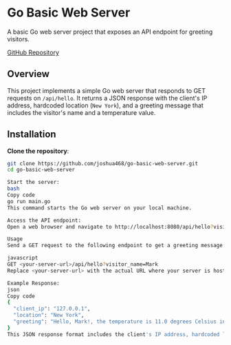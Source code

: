 # Go Basic Web Server

A basic Go web server project that exposes an API endpoint for greeting visitors.

[GitHub Repository](https://github.com/joshua468/go-basic-web-server)

## Overview

This project implements a simple Go web server that responds to GET requests on `/api/hello`. It returns a JSON response with the client's IP address, hardcoded location (`New York`), and a greeting message that includes the visitor's name and a temperature value.

## Installation

**Clone the repository**:
```bash
git clone https://github.com/joshua468/go-basic-web-server.git
cd go-basic-web-server

Start the server:
bash
Copy code
go run main.go
This command starts the Go web server on your local machine.

Access the API endpoint:
Open a web browser and navigate to http://localhost:8080/api/hello?visitor_name=Mark (replace Mark with any name).

Usage
Send a GET request to the following endpoint to get a greeting message:

javascript
GET <your-server-url>/api/hello?visitor_name=Mark
Replace <your-server-url> with the actual URL where your server is hosted.

Example Response:
json
Copy code
{
  "client_ip": "127.0.0.1",
  "location": "New York",
  "greeting": "Hello, Mark!, the temperature is 11.0 degrees Celsius in New York"
}
This JSON response format includes the client's IP address, hardcoded location (New York), and a greeting message with the visitor's name and temperature.
